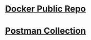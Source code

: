 # [Docker Public Repo](https://hub.docker.com/r/tahirishaq/car)

# [Postman Collection](https://github.com/Adeel-Ishaq/car-csv/tree/main/postman-collection)
